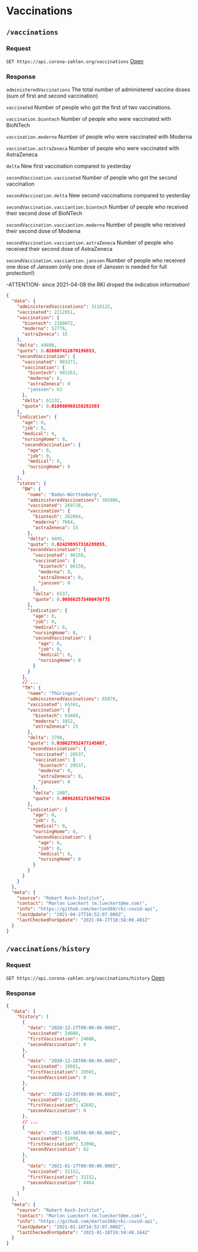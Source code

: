 # Vaccinations

## `/vaccinations`

### Request

`GET https://api.corona-zahlen.org/vaccinations`
[Open](/vaccinations)

### Response

`administeredVaccinations` The total number of administered vaccine doses (sum of first and second vaccination)

`vaccinated` Number of people who got the first of two vaccinations.

`vaccination.biontech` Number of people who were vaccinated with BioNTech

`vaccination.moderna` Number of people who were vaccinated with Moderna

`vaccination.astraZeneca` Number of people who were vaccinated with AstraZeneca

`delta` New first vaccination compared to yesterday

`secondVaccination.vaccinated` Number of people who got the second vaccination

`secondVaccination.delta` New second vaccinations compared to yesterday

`secondVaccination.vacciantion.biontech` Number of people who received their second dose of BioNTech

`secondVaccination.vacciantion.moderna` Number of people who received their second dose of Moderna

`secondVaccination.vacciantion.astraZeneca` Number of people who received their second dose of AstraZeneca

`secondVaccination.vacciantion.janssen` Number of people who received one dose of Janssen (only one dose of Janssen is needed for full protection!)

-ATTENTION- since 2021-04-08 the RKI droped the indication information!

```json
{
  "data": {
    "administeredVaccinations": 3116122,
    "vaccinated": 2212851,
    "vaccination": {
      "biontech": 2160072,
      "moderna": 52779,
      "astraZeneca": 15
    },
    "delta": 49890,
    "quote": 0.026607412670196853,
    "secondVaccination": {
      "vaccinated": 903271,
      "vaccination": {
        "biontech": 903263,
        "moderna": 8,
        "astraZeneca": 0
        "janssen": 63
      },
      "delta": 61132,
      "quote": 0.010860968158281503
    },
    "indication": {
      "age": 0,
      "job": 0,
      "medical": 0,
      "nursingHome": 0,
      "secondVaccination": {
        "age": 0,
        "job": 0,
        "medical": 0,
        "nursingHome": 0
      }
    },
    "states": {
      "BW": {
        "name": "Baden-Württemberg",
        "administeredVaccinations": 365886,
        "vaccinated": 269728,
        "vaccination": {
          "biontech": 262064,
          "moderna": 7664,
          "astraZeneca": 15
        },
        "delta": 9495,
        "quote": 0.024298957316289855,
        "secondVaccination": {
          "vaccinated": 96158,
          "vaccination": {
            "biontech": 96150,
            "moderna": 8,
            "astraZeneca": 0,
            "janssen": 0
          },
          "delta": 6537,
          "quote": 0.008662575400476775
        },
        "indication": {
          "age": 0,
          "job": 0,
          "medical": 0,
          "nursingHome": 0,
          "secondVaccination": {
            "age": 0,
            "job": 0,
            "medical": 0,
            "nursingHome": 0
          }
        }
      },
      // ...
      "TH": {
        "name": "Thüringen",
        "administeredVaccinations": 85878,
        "vaccinated": 65341,
        "vaccination": {
          "biontech": 63489,
          "moderna": 1852,
          "astraZeneca": 15
        },
        "delta": 2798,
        "quote": 0.030627952477245007,
        "secondVaccination": {
          "vaccinated": 20537,
          "vaccination": {
            "biontech": 20537,
            "moderna": 0,
            "astraZeneca": 0,
            "janssen": 0
          },
          "delta": 2007,
          "quote": 0.009626517194796234
        },
        "indication": {
          "age": 0,
          "job": 0,
          "medical": 0,
          "nursingHome": 0,
          "secondVaccination": {
            "age": 0,
            "job": 0,
            "medical": 0,
            "nursingHome": 0
          }
        }
      }
    }
  },
  "meta": {
    "source": "Robert Koch-Institut",
    "contact": "Marlon Lueckert (m.lueckert@me.com)",
    "info": "https://github.com/marlon360/rki-covid-api",
    "lastUpdate": "2021-04-27T16:52:07.000Z",
    "lastCheckedForUpdate": "2021-04-27T18:58:00.401Z"
  }
}
```

## `/vaccinations/history`

### Request

`GET https://api.corona-zahlen.org/vaccinations/history`
[Open](/vaccinations/history)

### Response

```json
{
  "data": {
    "history": [
      {
        "date": "2020-12-27T00:00:00.000Z",
        "vaccinated": 24080,
        "firstVaccination": 24080,
        "secondVaccination": 0
      },
      {
        "date": "2020-12-28T00:00:00.000Z",
        "vaccinated": 19501,
        "firstVaccination": 19501,
        "secondVaccination": 0
      },
      {
        "date": "2020-12-29T00:00:00.000Z",
        "vaccinated": 42692,
        "firstVaccination": 42692,
        "secondVaccination": 0
      },
      // ...
      {
        "date": "2021-01-16T00:00:00.000Z",
        "vaccinated": 52098,
        "firstVaccination": 52098,
        "secondVaccination": 62
      },
      {
        "date": "2021-01-17T00:00:00.000Z",
        "vaccinated": 31152,
        "firstVaccination": 31152,
        "secondVaccination": 6464
      }
    ]
  },
  "meta": {
    "source": "Robert Koch-Institut",
    "contact": "Marlon Lueckert (m.lueckert@me.com)",
    "info": "https://github.com/marlon360/rki-covid-api",
    "lastUpdate": "2021-01-18T16:52:07.000Z",
    "lastCheckedForUpdate": "2021-01-18T19:59:48.164Z"
  }
}
```
